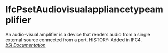 IfcPsetAudiovisualappliancetypeamplifier
========================================
An audio-visual amplifier is a device that renders audio from a single
external source connected from a port. HISTORY: Added in IFC4.  
[ _bSI
Documentation_](https://standards.buildingsmart.org/IFC/DEV/IFC4_2/FINAL/HTML/schema/ifcelectricaldomain/pset/pset_audiovisualappliancetypeamplifier.htm)


